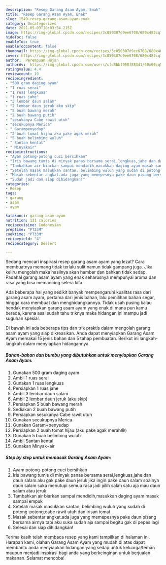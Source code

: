 ```yaml
---
description: "Resep Garang Asam Ayam, Enak"
title: "Resep Garang Asam Ayam, Enak"
slug: 1549-resep-garang-asam-ayam-enak
category: Uncategorized
date: 2021-05-03T18:03:54.215Z
image: https://img-global.cpcdn.com/recipes/3c050307d9ee6708/680x482cq70/garang-asam-ayam-foto-resep-utama.jpg
hideToc: false
enableToc: true
enableTocContent: false
thumbnail: https://img-global.cpcdn.com/recipes/3c050307d9ee6708/680x482cq70/garang-asam-ayam-foto-resep-utama.jpg
cover: https://img-global.cpcdn.com/recipes/3c050307d9ee6708/680x482cq70/garang-asam-ayam-foto-resep-utama.jpg
author:  Perempuan Hujan
authorAv:  https://img-global.cpcdn.com/users/cfd8bbf950f883d1/60x60cq50/avatar.jpg
ratingvalue: 4.4
reviewcount: 19
recipeingredient:
- "500 gram daging ayam"
- "1 ruas serai"
- "1 ruas lengkuas"
- "1 ruas jahe"
- "3 lembar daun salam"
- "2 lembar daun jeruk aku skip"
- "5 buah bawang merah"
- "2 buah bawang putih"
- "sesukanya Cabe rawit utuh"
- "secukupnya Merica"
- " Garampenyedap"
- "2 buah tomat hijau aku pake agak merah"
- "5 buah belimbing wuluh"
- " Santan kental"
- " Minyakair"
recipeinstructions:
- "Ayam potong-potong cuci bersihkan"
- "Iris bawang tumis di minyak panas bersama serai,lengkuas,jahe dan daun salam.aku gak pake daun jeruk jika ingin pake daun salam soalnya daun salam suka menutupi semua rasa jadi pilih salah satu aja mau daun salam atau jeruk"
- "Tambahkan air biarkan sampai mendidih,masukkan daging ayam masak sampai empuk"
- "Setelah masak masukkan santan, belimbing wuluh yang sudah di potong-potong,cabe rawit utuh dan irisan tomat"
- "Masak sebentar angkat.ada juga yang memepesnya pake daun pisang bersama airnya tapi aku suka sudah aja sampai begitu gak di pepes lagi"
- "Sudah jadi dan siap dihidangkan!"
categories:
- Resep
tags:
- garang
- asam
- ayam

katakunci: garang asam ayam 
nutrition: 131 calories
recipecuisine: Indonesian
preptime: "PT23M"
cooktime: "PT33M"
recipeyield: "4"
recipecategory: Dessert

---
```



Sedang mencari inspirasi resep garang asam ayam yang lezat? Cara membuatnya memang tidak terlalu sulit namun tidak gampang juga. Jika keliru mengolah maka hasilnya akan hambar dan bahkan tidak sedap. Padahal garang asam ayam yang enak seharusnya mempunyai aroma dan rasa yang bisa memancing selera kita.


Ada beberapa hal yang sedikit banyak mempengaruhi kualitas rasa dari garang asam ayam, pertama dari jenis bahan, lalu pemilihan bahan segar, hingga cara membuat dan menghidangkannya. Tidak usah pusing kalau hendak menyiapkan garang asam ayam yang enak di mana pun kamu berada, karena asal sudah tahu triknya maka hidangan ini mampu jadi suguhan spesial.




Di bawah ini ada beberapa tips dan trik praktis dalam mengolah garang asam ayam yang siap dikreasikan. Anda dapat menyiapkan Garang Asam Ayam memakai 15 jenis bahan dan 5 tahap pembuatan. Berikut ini langkah-langkah dalam menyiapkan hidangannya.

<!--inarticleads1-->

##### Bahan-bahan dan bumbu yang dibutuhkan untuk menyiapkan Garang Asam Ayam:

1. Gunakan 500 gram daging ayam
1. Ambil 1 ruas serai
1. Gunakan 1 ruas lengkuas
1. Persiapkan 1 ruas jahe
1. Ambil 3 lembar daun salam
1. Ambil 2 lembar daun jeruk (aku skip)
1. Persiapkan 5 buah bawang merah
1. Sediakan 2 buah bawang putih
1. Persiapkan sesukanya Cabe rawit utuh
1. Gunakan secukupnya Merica
1. Gunakan  Garam+penyedap
1. Persiapkan 2 buah tomat hijau (aku pake agak merah😁)
1. Gunakan 5 buah belimbing wuluh
1. Ambil  Santan kental
1. Gunakan  Minyak+air




<!--inarticleads2-->

##### Step by step untuk memasak Garang Asam Ayam:

1. Ayam potong-potong cuci bersihkan
1. Iris bawang tumis di minyak panas bersama serai,lengkuas,jahe dan daun salam.aku gak pake daun jeruk jika ingin pake daun salam soalnya daun salam suka menutupi semua rasa jadi pilih salah satu aja mau daun salam atau jeruk
1. Tambahkan air biarkan sampai mendidih,masukkan daging ayam masak sampai empuk
1. Setelah masak masukkan santan, belimbing wuluh yang sudah di potong-potong,cabe rawit utuh dan irisan tomat
1. Masak sebentar angkat.ada juga yang memepesnya pake daun pisang bersama airnya tapi aku suka sudah aja sampai begitu gak di pepes lagi
1. Selesai dan siap dihidangkan!



Terima kasih telah membaca resep yang kami tampilkan di halaman ini. Harapan kami, olahan Garang Asam Ayam yang mudah di atas dapat membantu anda menyiapkan hidangan yang sedap untuk keluarga/teman maupun menjadi inspirasi bagi anda yang berkeinginan untuk berjualan makanan. Selamat mencoba!
